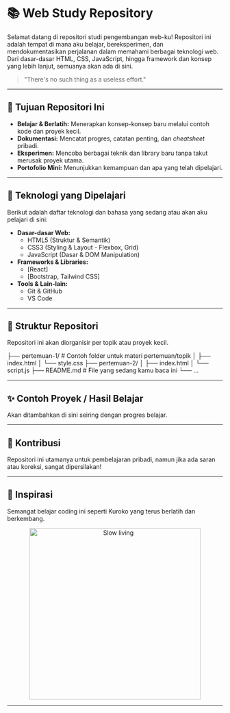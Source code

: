 # 📚 Web Study Repository

Selamat datang di repositori studi pengembangan web-ku! Repositori ini adalah tempat di mana aku belajar, bereksperimen, dan mendokumentasikan perjalanan dalam memahami berbagai teknologi web. Dari dasar-dasar HTML, CSS, JavaScript, hingga framework dan konsep yang lebih lanjut, semuanya akan ada di sini.

> "There's no such thing as a useless effort."

---

## 🎯 Tujuan Repositori Ini

* **Belajar & Berlatih:** Menerapkan konsep-konsep baru melalui contoh kode dan proyek kecil.
* **Dokumentasi:** Mencatat progres, catatan penting, dan *cheatsheet* pribadi.
* **Eksperimen:** Mencoba berbagai teknik dan library baru tanpa takut merusak proyek utama.
* **Portofolio Mini:** Menunjukkan kemampuan dan apa yang telah dipelajari.

---

## 🚀 Teknologi yang Dipelajari

Berikut adalah daftar teknologi dan bahasa yang sedang atau akan aku pelajari di sini:

* **Dasar-dasar Web:**
    * HTML5 (Struktur & Semantik)
    * CSS3 (Styling & Layout - Flexbox, Grid)
    * JavaScript (Dasar & DOM Manipulation)
* **Frameworks & Libraries:**
    * [React]
    * [Bootstrap, Tailwind CSS]
* **Tools & Lain-lain:**
    * Git & GitHub
    * VS Code
    

---

## 📁 Struktur Repositori

Repositori ini akan diorganisir per topik atau proyek kecil.


├── pertemuan-1/              # Contoh folder untuk materi pertemuan/topik
│   ├── index.html
│   └── style.css
├── pertemuan-2/
│   ├── index.html
│   └── script.js
├── README.md                # File yang sedang kamu baca ini
└── ...


---

## ✨ Contoh Proyek / Hasil Belajar

Akan ditambahkan di sini seiring dengan progres belajar.

---

## 🤝 Kontribusi

Repositori ini utamanya untuk pembelajaran pribadi, namun jika ada saran atau koreksi, sangat dipersilakan!

---

## 🌟 Inspirasi

Semangat belajar coding ini seperti Kuroko yang terus berlatih dan berkembang.
<br>

<p align="center">
  <img src="https://imgur.com/a/2jFYBtm" alt="Slow living" width="400"/>
</p>


---
